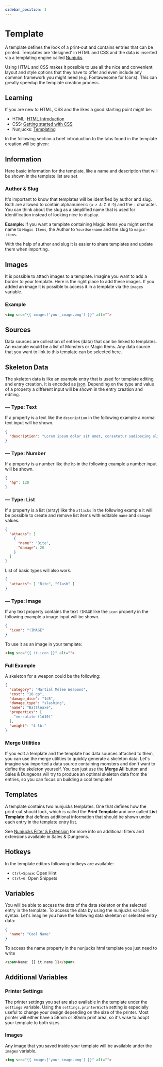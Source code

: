 ```yaml
---
sidebar_position: 1
---
```


# Template

A template defines the look of a print-out and contains entries that can be printed.
Templates are 'designed' in HTML and CSS and the data is inserted via a templating
engine called [Nunjuks](https://mozilla.github.io/nunjucks/).

Using HTML and CSS makes it possible to use all the nice and convenient layout and style
options that they have to offer and even include any common framework you might need
(e.g. Fontawesome for Icons). This can greatly speedup the template creation process.

## Learning

If you are new to HTML, CSS and the likes a good starting point might be:

- HTML: [HTML Introduction](https://www.w3schools.com/html/html_intro.asp)
- CSS: [Getting started with CSS](https://developer.mozilla.org/en-US/docs/Learn/CSS/First_steps/Getting_started)
- Nunjucks: [Templating](https://mozilla.github.io/nunjucks/templating.html)

In the following section a brief introduction to the tabs found in the template
creation will be given:

## Information

Here basic information for the template, like a name and description that will be shown in
the template list are set.

### Author & Slug

It's important to know that templates will be identified by author and slug. Both are allowed
to contain alphanumeric (``a-z A-Z 0-9``) and the ``-`` character. You can think about the slug as a simplified
name that is used for identification instead of looking nice to display.

**Example:** If you want a template containing Magic Items you might set the name to ``Magic Items``,
the Author to ``YourUsername`` and the slug to ``magic-items``.

With the help of author and slug it is easier to share templates and update them when importing.

## Images

It is possible to attach images to a template. Imagine you want to add a border to your template.
Here is the right place to add these images. If you added an image it is possible to access it
in a template via the ``images`` variable.

### Example

```html
<img src="{{ images['your_image.png'] }}" alt="">
```

## Sources

Data sources are collection of entries (data) that can be linked to templates.
An example would be a list of Monsters or Magic Items. Any data source that you want to link
to this template can be selected here.

## Skeleton Data

The skeleton data is like an example entry that is used for template editing and entry creation.
It is encoded as [json](https://en.wikipedia.org/wiki/JSON). Depending on the type and value of a
property a different input will be shown in the entry creation and editing.

### — Type: Text

If a property is a text like the ``description`` in the following example a normal text input
will be shown.

```json
{
  "description": "Lorem ipsum dolor sit amet, consetetur sadipscing elitr, sed diam nonumy eirmod tempor invidunt ut labore et dolore magna aliquyam"
}
```

### — Type: Number

If a property is a number like the ``hp`` in the following example a number input will be shown.

```json
{
  "hp": 120
}
```

### — Type: List

If a property is a list (array) like the ``attacks`` in the following example it will be possible
to create and remove list items with editable ``name`` and ``damage`` values.

```json
{
  "attacks": [
    {
      "name": "Bite",
      "damage": 20
    }
  ]
}
```

List of basic types will also work.

```json
{
  "attacks": [ "Bite", "Slash" ]
}
```

### — Type: Image

If any text property contains the text ``!IMAGE`` like the ``icon`` property in the following
example a image input will be shown.

```json
{
  "icon": "!IMAGE"
}
```

To use it as an image in your template:

```html
<img src="{{ it.icon }}" alt="">
```

### Full Example

A skeleton for a weapon could be the following:

```json
{
  "category": "Martial Melee Weapons",
  "cost": "10 gp",
  "damage_dice": "1d8",
  "damage_type": "slashing",
  "name": "Battleaxe",
  "properties": [
    "versatile (1d10)"
  ],
  "weight": "4 lb."
}
```

### Merge Utilities

If you edit a template and the template has data sources attached to them, you can use the merge
utilities to quickly generate a skeleton data. Let's imagine you imported a data source containing
monsters and don't want to define the skeleton yourself. You can just use the **Merge All** button
and Sales & Dungeons will try to produce an optimal skeleton data from the entries, so you can focus
on building a cool template!

## Templates

A template contains two nunjucks templates. One that defines how the print-out should look, which is
called the **Print Template** and one called **List Template** that defines additional information that should
be shown under each entry in the template entry list.

See [Nunjucks Filter & Extension](https://github.com/BigJk/snd/wiki/Nunjucks-Filter-&-Extensions) for more info on additional filters and extensions available in Sales & Dungeons.

## Hotkeys

In the template editors following hotkeys are available:

- ``Ctrl+Space``: Open Hint
- ``Ctrl+G``: Open Snippets

## Variables

You will be able to access the data of the data skeleton or the selected entry in the template.
To access the data by using the nunjucks variable syntax. Let's imagine you have the following
data skeleton or selected entry data:

```json
{
  "name": "Cool Name"
}
```

To access the name property in the nunjucks html template you just need to write

```html
<span>Name: {{ it.name }}</span>
```

## Additional Variables

### Printer Settings

The printer settings you set are also available in the template under the ``settings`` variable.
Using the ``settings.printerWidth`` setting is especially useful to change your design depending
on the size of the printer. Most printer will either have a 58mm or 80mm print area, so it's wise
to adopt your template to both sizes.

### Images

Any image that you saved inside your template will be available under the ``images`` variable.

```html
<img src="{{ images['your_image.png'] }}" alt="">
```
